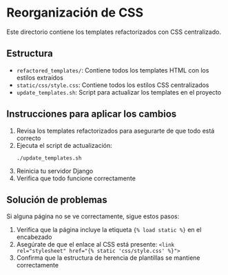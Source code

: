 # Reorganización de CSS

Este directorio contiene los templates refactorizados con CSS centralizado.

## Estructura

- `refactored_templates/`: Contiene todos los templates HTML con los estilos extraídos
- `static/css/style.css`: Contiene todos los estilos CSS centralizados
- `update_templates.sh`: Script para actualizar los templates en el proyecto

## Instrucciones para aplicar los cambios

1. Revisa los templates refactorizados para asegurarte de que todo está correcto
2. Ejecuta el script de actualización:
   ```
   ./update_templates.sh
   ```
3. Reinicia tu servidor Django
4. Verifica que todo funcione correctamente

## Solución de problemas

Si alguna página no se ve correctamente, sigue estos pasos:

1. Verifica que la página incluye la etiqueta `{% load static %}` en el encabezado
2. Asegúrate de que el enlace al CSS está presente: `<link rel="stylesheet" href="{% static 'css/style.css' %}">`
3. Confirma que la estructura de herencia de plantillas se mantiene correctamente
